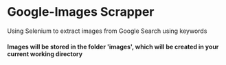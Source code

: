 # Google-Images Scrapper
Using Selenium to extract images from Google Search using keywords

#### Images will be stored in the folder 'images', which will be created in your current working directory
